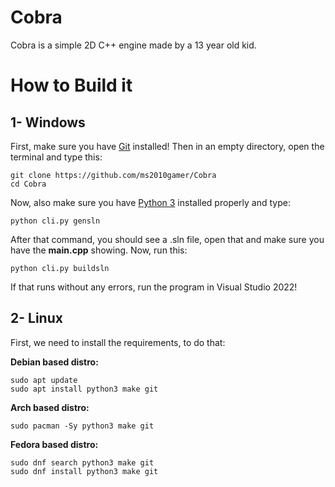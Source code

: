 # Cobra

Cobra is a simple 2D C++ engine made by a 13 year old kid.

# How to Build it
## 1- Windows
First, make sure you have [Git](https://git-scm.com/downloads) installed!
Then in an empty directory, open the terminal and type this:
```
git clone https://github.com/ms2010gamer/Cobra
cd Cobra
```
Now, also make sure you have [Python 3](https://www.python.org/downloads/release/python-3109/) installed properly and type:
```
python cli.py gensln
```
After that command, you should see a .sln file, open that and make sure you have the **main.cpp** showing.
Now, run this:
```
python cli.py buildsln
```
If that runs without any errors, run the program in Visual Studio 2022!

## 2- Linux
First, we need to install the requirements, to do that:

**Debian based distro:**
```
sudo apt update
sudo apt install python3 make git
```
**Arch based distro:**
```
sudo pacman -Sy python3 make git
```
**Fedora based distro:**
```
sudo dnf search python3 make git
sudo dnf install python3 make git
```
